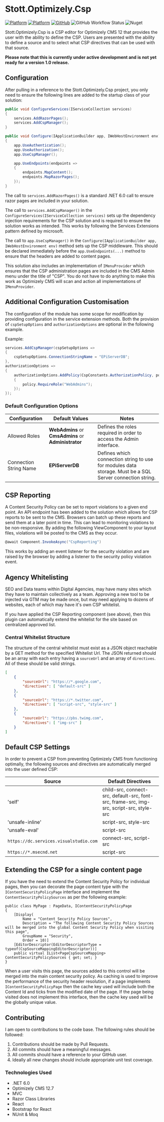 # Stott.Optimizely.Csp

[![Platform](https://img.shields.io/badge/Platform-.NET%206-blue.svg?style=flat)](https://docs.microsoft.com/en-us/dotnet/)
[![Platform](https://img.shields.io/badge/Optimizely-%2012-blue.svg?style=flat)](http://world.episerver.com/cms/)
[![GitHub](https://img.shields.io/github/license/GeekInTheNorth/Stott.Security.Optimizely)](https://github.com/GeekInTheNorth/Stott.Security.Optimizely/blob/main/LICENSE.txt)
![GitHub Workflow Status](https://img.shields.io/github/actions/workflow/status/GeekInTheNorth/Stott.Security.Optimizely/dotnet.yml?branch=develop)
![Nuget](https://img.shields.io/nuget/v/Stott.Security.Optimizely)

Stott.Optimizely.Csp is a CSP editor for Optimizely CMS 12 that provides the user with the ability to define the CSP.  Users are presented with the ability to define a source and to select what CSP directives that can be used with that source.

**Please note that this is currently under active development and is not yet ready for a version 1.0 release.**

## Configuration

After pulling in a reference to the Stott.Optimizely.Csp project, you only need to ensure the following lines are added to the startup class of your solution:

```C#
public void ConfigureServices(IServiceCollection services)
{
    services.AddRazorPages();
    services.AddCspManager();
}

public void Configure(IApplicationBuilder app, IWebHostEnvironment env)
{
    app.UseAuthentication();
    app.UseAuthorization();
    app.UseCspManager();

    app.UseEndpoints(endpoints =>
    {
        endpoints.MapContent();
        endpoints.MapRazorPages();
    });
}
```

The call to ```services.AddRazorPages()``` is a standard .NET 6.0 call to ensure razor pages are included in your solution.

The call to ```services.AddCspManager()``` in the ```ConfigureServices(IServiceCollection services)``` sets up the dependency injection requirements for the CSP solution and is required to ensure the solution works as intended.  This works by following the Services Extensions pattern defined by microsoft.

The call to ```app.UseCspManager()``` in the ```Configure(IApplicationBuilder app, IWebHostEnvironment env)``` method sets up the CSP middleware.  This should be declared immediately before the ```app.UseEndpoints(...)``` method to ensure that the headers are added to content pages.

This solution also includes an implementation of ```IMenuProvider``` which ensures that the CSP administration pages are included in the CMS Admin menu under the title of "CSP".  You do not have to do anything to make this work as Optimizely CMS will scan and action all implementations of ```IMenuProvider```.

## Additional Configuration Customisation

The configuration of the module has some scope for modification by providing configuration in the service extension methods.  Both the provision of ```cspSetupOptions``` and ```authorizationOptions``` are optional in the following example.

Example:
```C#
services.AddCspManager(cspSetupOptions =>
{
    cspSetupOptions.ConnectionStringName = "EPiServerDB";
},
authorizationOptions => 
{
    authorizationOptions.AddPolicy(CspConstants.AuthorizationPolicy, policy =>
    {
        policy.RequireRole("WebAdmins");
    });
});
```

### Default Configuration Options

| Configuration | Default Values | Notes |
|---------------|----------------|-------|
| Allowed Roles | **WebAdmins** or **CmsAdmins** or **Administrator** | Defines the roles required in order to access the Admin interface. |
| Connection String Name | **EPiServerDB** | Defines which connection string to use for modules data storage.  Must be a SQL Server connection string. |

## CSP Reporting

A Content Security Policy can be set to report violations to a given end point. An API endpoint has been added to the solution which allows for CSP reports to be sent to the CMS. Browsers can batch up these reports and send them at a later point in time. This can lead to monitoring violations to be non-responsive. By adding the following ViewComponent to your layout files, violations will be posted to the CMS as they occur.

```C#
@await Component.InvokeAsync("CspReporting")
```

This works by adding an event listener for the security violation and are raised by the browser by adding a listener to the security policy violation event.

## Agency Whitelisting

SEO and Data teams within Digital Agencies, may have many sites which they have to maintain collectively as a team.  Approving a new tool to be injected via GTM may be made once, but may need applying to dozens of websites, each of which may have it's own CSP whitelist.

If you have applied the CSP Reporting component (see above), then this plugin can automatically extend the whitelist for the site based on centralized approved list.

### Central Whitelist Structure

The structure of the central whitelist must exist as a JSON object reachable by a GET method for the specified Whitelist Url.  The JSON returned should be an array with each entry having a ```sourceUrl``` and an array of ```directives```. All of these should be valid strings.

```JSON
[
	{
		"sourceUrl": "https://*.google.com",
		"directives": [ "default-src" ]
	},
	{
		"sourceUrl": "https://*.twitter.com",
		"directives": [ "script-src", "style-src" ]
	},
	{
		"sourceUrl": "https://pbs.twimg.com",
		"directives": [ "img-src" ]
	}
]
```

## Default CSP Settings

In order to prevent a CSP from preventing Optimizely CMS from functioning optimally, the following sources and directives are automatically merged into the user defined CSP:

| Source | Default Directives |
|--------|--------------------|
| 'self' | child-src, connect-src, default-src, font-src, frame-src, img-src, script-src, style-src |
| 'unsafe-inline' | script-src, style-src |
| 'unsafe-eval' | script-src |
| ```https://dc.services.visualstudio.com``` | connect-src, script-src |
| ```https://*.msecnd.net``` | script-src |

## Extending the CSP for a single content page

If you have the need to extend the Content Security Policy for individual pages, then you can decorate the page content type with the `IContentSecurityPolicyPage` interface and implement the `ContentSecurityPolicySources` as per the following example:

```
public class MyPage : PageData, IContentSecurityPolicyPage
{
    [Display(
        Name = "Content Security Policy Sources",
        Description = "The following Content Security Policy Sources will be merged into the global Content Security Policy when visiting this page",
        GroupName = "Security",
        Order = 10)]
    [EditorDescriptor(EditorDescriptorType = typeof(CspSourceMappingEditorDescriptor))]
    public virtual IList<PageCspSourceMapping> ContentSecurityPolicySources { get; set; }
}
```

When a user visits this page, the sources added to this control will be merged into the main content security policy. As caching is used to improve the performance of the security header resolution, if a page implements `IContentSecurityPolicyPage` then the cache key used will include both the Content Id and ticks from the modified date of the page.  If the page being visited does not implement this interface, then the cache key used will be the globally unique value.

## Contributing

I am open to contributions to the code base.  The following rules should be followed:

1. Contributions should be made by Pull Requests.
2. All commits should have a meaningful messages.
3. All commits should have a reference to your GitHub user.
4. Ideally all new changes should include appropriate unit test coverage.

### Technologies Used

- .NET 6.0
- Optimizely CMS 12.7
- MVC
- Razor Class Libraries
- React
- Bootstrap for React
- NUnit & Moq
